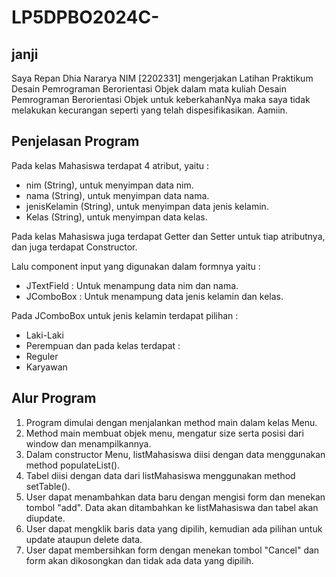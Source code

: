 # LP5DPBO2024C-

## janji

Saya Repan Dhia Nararya NIM [2202331] mengerjakan Latihan Praktikum Desain Pemrograman Berorientasi Objek dalam mata kuliah Desain Pemrograman Berorientasi Objek untuk keberkahanNya maka saya tidak melakukan kecurangan seperti yang telah dispesifikasikan. Aamiin.


## Penjelasan Program
Pada kelas Mahasiswa terdapat 4 atribut, yaitu :
- nim (String), untuk menyimpan data nim.
- nama (String), untuk menyimpan data nama.
- jenisKelamin (String), untuk menyimpan data jenis kelamin.
- Kelas (String), untuk menyimpan data kelas.

Pada kelas Mahasiswa juga terdapat Getter dan Setter untuk tiap atributnya, dan juga terdapat Constructor.

Lalu component input yang digunakan dalam formnya yaitu :
- JTextField : Untuk menampung data nim dan nama.
- JComboBox : Untuk menampung data jenis kelamin dan kelas.

Pada JComboBox untuk jenis kelamin terdapat pilihan :
- Laki-Laki
- Perempuan
dan pada kelas terdapat :
- Reguler
- Karyawan


## Alur Program
1. Program dimulai dengan menjalankan method main dalam kelas Menu.
2. Method main membuat objek menu, mengatur size serta posisi dari window dan menampilkannya.
3. Dalam constructor Menu, listMahasiswa diisi dengan data menggunakan method populateList().
4. Tabel diisi dengan data dari listMahasiswa menggunakan method setTable().
5. User dapat menambahkan data baru dengan mengisi form dan menekan tombol "add". Data akan ditambahkan ke listMahasiswa dan tabel akan diupdate.
6. User dapat mengklik baris data yang dipilih, kemudian ada pilihan untuk update ataupun delete data.
7. User dapat membersihkan form dengan menekan tombol "Cancel" dan form akan dikosongkan dan tidak ada data yang dipilih.
